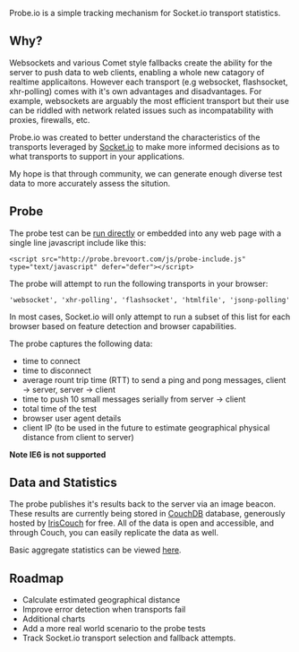 Probe.io is a simple tracking mechanism for Socket.io transport statistics. 

Why?
----

Websockets and various Comet style fallbacks create the ability for the
server to push data to web clients, enabling a whole new catagory of 
realtime applicaitons. However each transport (e.g websocket, flashsocket, xhr-polling)
comes with it's own advantages and disadvantages. For example, websockets
are arguably the most efficient transport but their use can be riddled 
with network related issues such as incompatability with proxies, firewalls, etc.

Probe.io was created to better understand the characteristics of the transports
leveraged by [Socket.io](http://socket.io) to make more informed decisions as to what 
transports to support in your applications.

My hope is that through community, we can generate enough diverse test data to more
accurately assess the sitution.

Probe
-----

The probe test can be [run directly](http://probe.brevoort.com) or embedded into any web page with a single
line javascript include like this:

	<script src="http://probe.brevoort.com/js/probe-include.js" type="text/javascript" defer="defer"></script>

The probe will attempt to run the following transports in your browser:

	'websocket', 'xhr-polling', 'flashsocket', 'htmlfile', 'jsonp-polling'

In most cases, Socket.io will only attempt to run a subset of this list for each
browser based on feature detection and browser capabilities.

The probe captures the following data:

* time to connect
* time to disconnect
* average rount trip time (RTT) to send a ping and pong messages, client -> server, server -> client
* time to push 10 small messages serially from server -> client
* total time of the test
* browser user agent details
* client IP (to be used in the future to estimate geographical physical distance from client to server)

__Note IE6 is not supported__

Data and Statistics
----------

The probe publishes it's results back to the server via an image beacon. These results
are currently being stored in [CouchDB](http://couchdb.apache.org/) database, generously hosted by [IrisCouch](http://www.iriscouch.com/) for free. 
All of the data is open and accessible, and through Couch, you can easily replicate the data as well. 

Basic aggregate statistics can be viewed [here](http://probestats.brevoort.com).

Roadmap
-------

* Calculate estimated geographical distance
* Improve error detection when transports fail
* Additional charts
* Add a more real world scenario to the probe tests
* Track Socket.io transport selection and fallback attempts.

